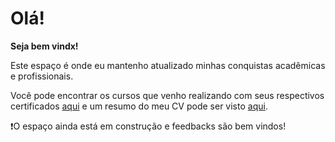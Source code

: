 # Olá!
**Seja bem vindx!**

Este espaço é onde eu mantenho atualizado minhas conquistas acadêmicas e profissionais.

Você pode encontrar os cursos que venho realizando com seus respectivos certificados [aqui](certs) e um resumo do meu CV pode ser visto [aqui](CV.md).

❗O espaço ainda está em construção e feedbacks são bem vindos!
